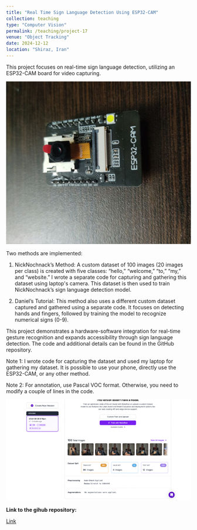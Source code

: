 ```yaml
---
title: "Real Time Sign Language Detection Using ESP32-CAM"
collection: teaching
type: "Computer Vision"
permalink: /teaching/project-17
venue: "Object Tracking"
date: 2024-12-12
location: "Shiraz, Iran"
---
```


This project focuses on real-time sign language detection, utilizing an ESP32-CAM board for video capturing. 

![image](/images/ESP32-CAM.jpg)

Two methods are implemented:

1.	NickNochnack’s Method: A custom dataset of 100 images (20 images per class) is created with five classes: “hello,” “welcome,” “to,” “my,” and “website.” I wrote a separate code for capturing and gathering this dataset using laptop's camera. This dataset is then used to train NickNochnack’s sign language detection model.

2.	Daniel’s Tutorial: This method also uses a different custom dataset captured and gathered using a separate code. It focuses on detecting hands and fingers, followed by training the model to recognize numerical signs (0-9).

This project demonstrates a hardware-software integration for real-time gesture recognition and expands accessibility through sign language detection. The code and additional details can be found in the GitHub repository.


Note 1: I wrote code for capturing the dataset and used my laptop for gathering my dataset. It is possible to use your phone, directly use the ESP32-CAM, or any other method.

Note 2: For annotation, use Pascal VOC format. Otherwise, you need to modify a couple of lines in the code.


![gif](/images/Sign_language_1ms.gif)


**Link to the gihub repository:**

[Link](https://github.com/PouyaSonej/RealTime_SignLanguage_Detection.git)
